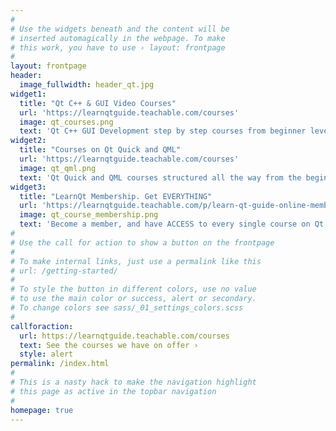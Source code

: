 ```yaml
---
#
# Use the widgets beneath and the content will be
# inserted automagically in the webpage. To make
# this work, you have to use › layout: frontpage
#
layout: frontpage
header:
  image_fullwidth: header_qt.jpg
widget1:
  title: "Qt C++ & GUI Video Courses"
  url: 'https://learnqtguide.teachable.com/courses'
  image: qt_courses.png
  text: 'Qt C++ GUI Development step by step courses from beginner level all the way to advanced stuff like Threading and Networking'
widget2:
  title: "Courses on Qt Quick and QML"
  url: 'https://learnqtguide.teachable.com/courses'
  image: qt_qml.png
  text: 'Qt Quick and QML courses structured all the way from the beginner level to where you do advanced stuff like interfacing to C++. All covered'
widget3:
  title: "LearnQt Membership. Get EVERYTHING"
  url: 'https://learnqtguide.teachable.com/p/learn-qt-guide-online-membership'
  image: qt_course_membership.png
  text: 'Become a member, and have ACCESS to every single course on Qt,C++,QML we have. All this for a low single | monthly | yearly payment'
#
# Use the call for action to show a button on the frontpage
#
# To make internal links, just use a permalink like this
# url: /getting-started/
#
# To style the button in different colors, use no value
# to use the main color or success, alert or secondary.
# To change colors see sass/_01_settings_colors.scss
#
callforaction:
  url: https://learnqtguide.teachable.com/courses
  text: See the courses we have on offer ›
  style: alert
permalink: /index.html
#
# This is a nasty hack to make the navigation highlight
# this page as active in the topbar navigation
#
homepage: true
---
```



